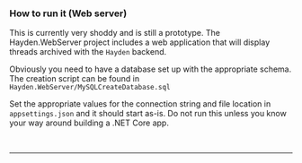 ### How to run it (Web server)

This is currently very shoddy and is still a prototype. The Hayden.WebServer project includes a web application that will display threads archived with the `Hayden` backend.

Obviously you need to have a database set up with the appropriate schema. The creation script can be found in `Hayden.WebServer/MySQLCreateDatabase.sql`

Set the appropriate values for the connection string and file location in `appsettings.json` and it should start as-is. Do not run this unless you know your way around building a .NET Core app.

&nbsp;

------